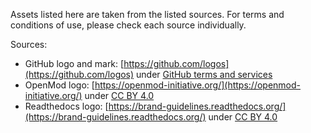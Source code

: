 Assets listed here are taken from the listed sources. For terms and conditions of use, please check each source individually.

Sources:

* GitHub logo and mark: [https://github.com/logos](https://github.com/logos) under [GitHub terms and services](https://docs.github.com/en/site-policy/github-terms/github-terms-of-service)
* OpenMod logo: [https://openmod-initiative.org/](https://openmod-initiative.org/) under [CC BY 4.0](https://creativecommons.org/licenses/by/4.0/)
* Readthedocs logo: [https://brand-guidelines.readthedocs.org/](https://brand-guidelines.readthedocs.org/) under [CC BY 4.0](http://creativecommons.org/licenses/by/4.0/)
